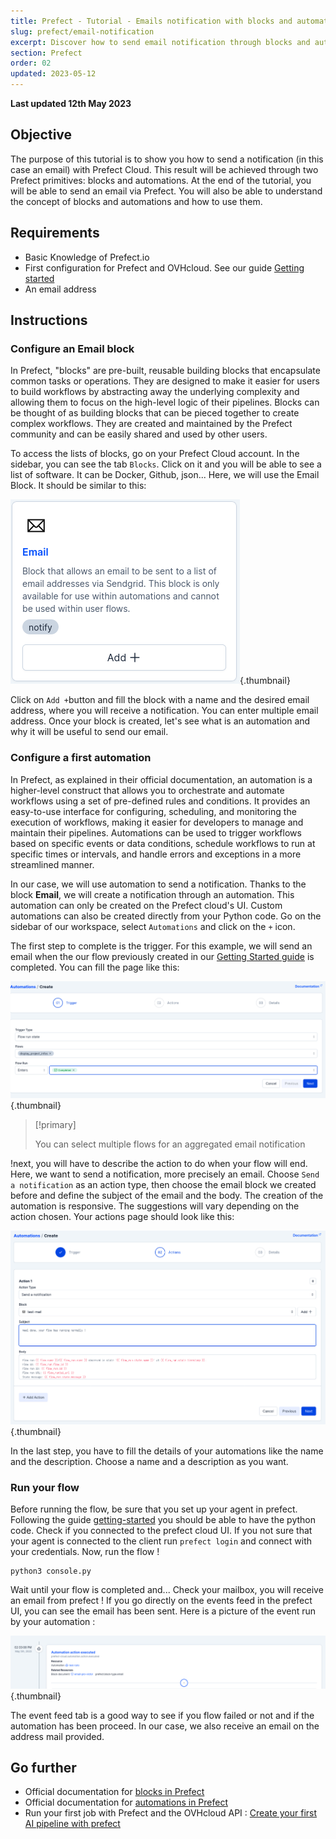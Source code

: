 ```yaml
---
title: Prefect - Tutorial - Emails notification with blocks and automations
slug: prefect/email-notification
excerpt: Discover how to send email notification through blocks and automations in Prefect Cloud
section: Prefect
order: 02
updated: 2023-05-12
---
```


**Last updated 12th May 2023**
 
## Objective

The purpose of this tutorial is to show you how to send a notification (in this case an email) with Prefect Cloud. This result will be achieved through two Prefect primitives: blocks and automations. At the end of the tutorial, you will be able to send an email via Prefect. You will also be able to understand the concept of blocks and automations and how to use them.  
 
## Requirements

- Basic Knowledge of Prefect.io
- First configuration for Prefect and OVHcloud. See our guide [Getting started](/pages/platform/integrations/prefect_guide_01_getting_started)
- An email address

## Instructions
 
### Configure an Email block

In Prefect, "blocks" are pre-built, reusable building blocks that encapsulate common tasks or operations. They are designed to make it easier for users to build workflows by abstracting away the underlying complexity and allowing them to focus on the high-level logic of their pipelines. Blocks can be thought of as building blocks that can be pieced together to create complex workflows. They are created and maintained by the Prefect community and can be easily shared and used by other users.

To access the lists of blocks, go on your Prefect Cloud account. In the sidebar, you can see the tab `Blocks`. Click on it and you will be able to see a list of software. It can be Docker, Github, json... Here, we will use the Email Block. It should be similar to this: 

![image](images/email_block.png){.thumbnail}

Click on `Add +`button and fill the block with a name and the desired email address, where you will receive a notification. You can enter multiple email address. Once your block is created, let's see what is an automation and why it will be useful to send our email. 

### Configure a first automation

In Prefect, as explained in their official documentation, an automation is a higher-level construct that allows you to orchestrate and automate workflows using a set of pre-defined rules and conditions. It provides an easy-to-use interface for configuring, scheduling, and monitoring the execution of workflows, making it easier for developers to manage and maintain their pipelines. Automations can be used to trigger workflows based on specific events or data conditions, schedule workflows to run at specific times or intervals, and handle errors and exceptions in a more streamlined manner. 

In our case, we will use automation to send a notification. Thanks to the block **Email**, we will create a notification through an automation. This automation can only be created on the Prefect cloud's UI. Custom automations can also be created directly from your Python code. Go on the sidebar of our workspace, select `Automations` and click on the `+` icon. 

The first step to complete is the trigger. For this example, we will send an email when the our flow previously created in our [Getting Started guide](/pages/platform/integrations/prefect_guide_01_getting_started) is completed. You can fill the page like this:

![image](images/trigger.png){.thumbnail}

> [!primary]
>
> You can select multiple flows for an aggregated email notification
>

!next, you will have to describe the action to do when your flow  will end. Here, we want to send a notification, more precisely an email. Choose `Send a notification` as an action type, then choose the email block we created before and define the subject of the email and the body. The creation of the automation is responsive. The suggestions will vary depending on the action chosen. Your actions page should look like this: 

![image](images/actions.png){.thumbnail}

In the last step, you have to fill the details of your automations like the name and the description. Choose a name and a description as you want. 

### Run your flow

Before running the flow, be sure that you set up your agent in prefect. Following the guide [getting-started](/pages/platform/integrations/prefect_guide_01_getting_started) you should be able to have the python code. Check if you connected to the prefect cloud UI. If you not sure that your agent is connected to the client run `prefect login` and connect with your credentials. Now, run the flow !  

```console
python3 console.py
```

Wait until your flow is completed and... Check your mailbox, you will receive an email from prefect ! If you go directly on the events feed in the prefect UI, you can see the email has been sent. Here is a picture of the event run by your automation :

![image](images/result_email.png){.thumbnail}

The event feed tab is a good way to see if you flow failed or not and if the automation has been proceed. In our case, we also receive an email on the address mail provided. 

## Go further

- Official documentation for [blocks in Prefect](https://docs.prefect.io/concepts/blocks/)
- Official documentation for [automations in Prefect](https://docs.prefect.io/ui/automations/)
- Run your first job with Prefect and the OVHcloud API : [Create your first AI pipeline with prefect](/pages/platform/integrations/prefect_tuto_03_ai_pipeline)
